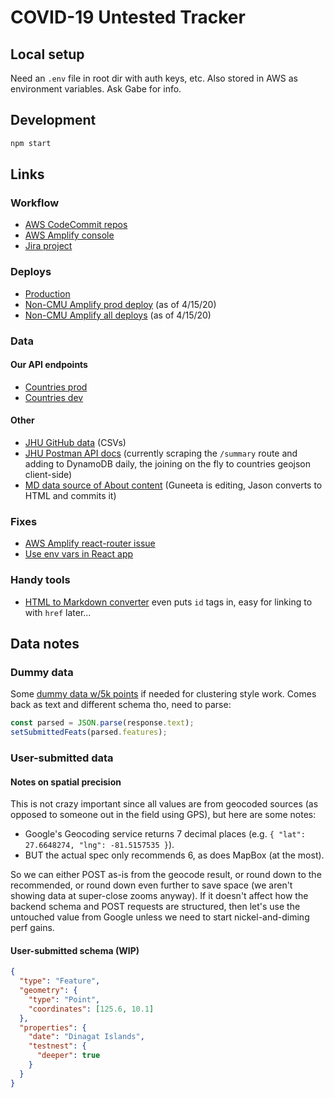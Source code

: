 # COVID-19 Untested Tracker

## Local setup

Need an `.env` file in root dir with auth keys, etc. Also stored in AWS as environment variables. Ask Gabe for info.

## Development

```bash
npm start
```

## Links

### Workflow

- [AWS CodeCommit repos](https://us-east-1.console.aws.amazon.com/codesuite/codecommit/repositories)
- [AWS Amplify console](https://console.aws.amazon.com/amplify/home?region=us-east-1)
- [Jira project](https://cmu-covid.atlassian.net/browse/COV)

### Deploys

- [Production](https://covidselfreport.org/)
- [Non-CMU Amplify prod deploy](https://master.d3detajy1g4axn.amplifyapp.com/) (as of 4/15/20)
- [Non-CMU Amplify all deploys](https://console.aws.amazon.com/amplify/home?region=us-east-1#/d3detajy1g4axn) (as of 4/15/20)

### Data

#### Our API endpoints

- [Countries prod](https://s0vnmyj6fg.execute-api.us-east-1.amazonaws.com/prod/countries)
- [Countries dev](https://f1t0v67ydj.execute-api.us-east-1.amazonaws.com/dev/countries)

#### Other

- [JHU GitHub data](https://github.com/CSSEGISandData/COVID-19) (CSVs)
- [JHU Postman API docs](https://documenter.getpostman.com/view/10808728/SzS8rjbc?version=latest) (currently scraping the `/summary` route and adding to DynamoDB daily, the joining on the fly to countries geojson client-side)
- [MD data source of About content](https://drive.google.com/file/d/1wk_GNkU-hJZBeh6ic5ZkOoJgVAsrMsSO/view?usp=sharing) (Guneeta is editing, Jason converts to HTML and commits it)

### Fixes

- [AWS Amplify react-router issue](https://github.com/aws-amplify/amplify-js/issues/2498#issuecomment-455162939)
- [Use env vars in React app](https://create-react-app.dev/docs/adding-custom-environment-variables/#referencing-environment-variables-in-the-html)

### Handy tools

- [HTML to Markdown converter](https://markdowntohtml.com/) even puts `id` tags in, easy for linking to with `href` later...

## Data notes

### Dummy data

Some [dummy data w/5k points](https://gist.githubusercontent.com/abettermap/099c2d469314cf90fcea0cc3c61643f5/raw/2df05ec61ca435a27a2dddbc1b624ad54a957613/fake-covid-pts.json) if needed for clustering style work. Comes back as text and different schema tho, need to parse:

```js
const parsed = JSON.parse(response.text);
setSubmittedFeats(parsed.features);
```

### User-submitted data

#### Notes on spatial precision

This is not crazy important since all values are from geocoded sources (as opposed to someone out in the field using GPS), but here are some notes:

- Google's Geocoding service returns 7 decimal places (e.g. `{ "lat": 27.6648274, "lng": -81.5157535 }`).
- BUT the actual spec only recommends 6, as does MapBox (at the most).

So we can either POST as-is from the geocode result, or round down to the recommended, or round down even further to save space (we aren't showing data at super-close zooms anyway). If it doesn't affect how the backend schema and POST requests are structured, then let's use the untouched value from Google unless we need to start nickel-and-diming perf gains.

#### User-submitted schema (WIP)

```json
{
  "type": "Feature",
  "geometry": {
    "type": "Point",
    "coordinates": [125.6, 10.1]
  },
  "properties": {
    "date": "Dinagat Islands",
    "testnest": {
      "deeper": true
    }
  }
}
```

